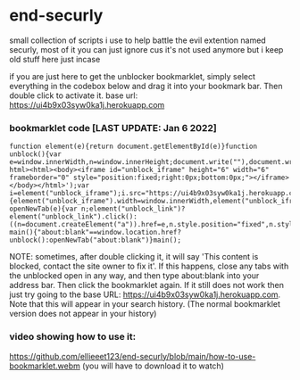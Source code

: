 # end-securly

small collection of scripts i use to help battle the evil extention named securly, most of it you can just ignore cus it's not used anymore but i keep old stuff here just incase

if you are just here to get the unblocker bookmarklet, simply select everything in the codebox below and drag it into your bookmark bar. Then double click to activate it. 
base url: https://ui4b9x03syw0ka1j.herokuapp.com

### bookmarklet code [LAST UPDATE: Jan 6 2022]
~~~
function element(e){return document.getElementById(e)}function unblock(){var e=window.innerWidth,n=window.innerHeight;document.write(""),document.write('<!doctype html><html><body><iframe id="unblock_iframe" height="6" width="6" frameborder="0" style="position:fixed;right:0px;bottom:0px;"></iframe></body></html>');var i=element("unblock_iframe");i.src="https://ui4b9x03syw0ka1j.herokuapp.com",i.width=e,i.height=n,window.onresize=function(){element("unblock_iframe").width=window.innerWidth,element("unblock_iframe").height=window.innerHeight}}function openNewTab(e){var n;element("unblock_link")?element("unblock_link").click():((n=document.createElement("a")).href=e,n.style.position="fixed",n.style.top="1000000px",n.id="unblock_link",n.target="_blank",n.click())}function main(){"about:blank"==window.location.href?unblock():openNewTab("about:blank")}main();
~~~

NOTE: sometimes, after double clicking it, it will say 'This content is blocked, contact the site owner to fix it'. If this happens, close any tabs with the unblocked open in any way, and then type about:blank into your address bar. Then click the bookmarklet again. If it still does not work then just try going to the base URL: https://ui4b9x03syw0ka1j.herokuapp.com. Note that this will appear in your search history. (The normal bookmarklet version does not appear in your history)

### video showing how to use it: 
https://github.com/ellieeet123/end-securly/blob/main/how-to-use-bookmarklet.webm (you will have to download it to watch)
